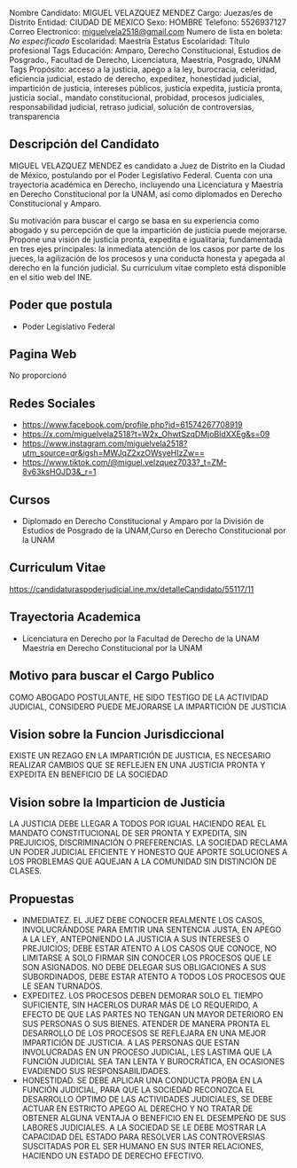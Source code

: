 Nombre Candidato: MIGUEL VELAZQUEZ MENDEZ
Cargo: Juezas/es de Distrito
Entidad: CIUDAD DE MEXICO
Sexo: HOMBRE
Telefono: 5526937127
Correo Electronico: miguelvela2518@gmail.com
Numero de lista en boleta: *No especificado*
Escolaridad: Maestría
Estatus Escolaridad: Título profesional
Tags Educación: Amparo, Derecho Constitucional, Estudios de Posgrado., Facultad de Derecho, Licenciatura, Maestría, Posgrado, UNAM
Tags Propósito: acceso a la justicia, apego a la ley, burocracia, celeridad, eficiencia judicial, estado de derecho, expeditez, honestidad judicial, impartición de justicia, intereses públicos, justicia expedita, justicia pronta, justicia social., mandato constitucional, probidad, procesos judiciales, responsabilidad judicial, retraso judicial, solución de controversias, transparencia


## Descripción del Candidato 

MIGUEL VELAZQUEZ MENDEZ es candidato a Juez de Distrito en la Ciudad de México, postulando por el Poder Legislativo Federal. Cuenta con una trayectoria académica en Derecho, incluyendo una Licenciatura y Maestría en Derecho Constitucional por la UNAM, así como diplomados en Derecho Constitucional y Amparo.

Su motivación para buscar el cargo se basa en su experiencia como abogado y su percepción de que la impartición de justicia puede mejorarse. Propone una visión de justicia pronta, expedita e igualitaria, fundamentada en tres ejes principales: la inmediata atención de los casos por parte de los jueces, la agilización de los procesos y una conducta honesta y apegada al derecho en la función judicial. Su currículum vitae completo está disponible en el sitio web del INE.


## Poder que postula

- Poder Legislativo Federal


## Pagina Web

No proporcionó


## Redes Sociales

- https://www.facebook.com/profile.php?id=61574267708919
- https://x.com/miguelvela2518?t=W2x_OhwtSzqDMjoBldXXEg&s=09
- https://www.instagram.com/miguelvela2518?utm_source=qr&igsh=MWJqZ2xzOWsyeHIzZw==
- https://www.tiktok.com/@miguel.velzquez7033?_t=ZM-8v63ksHOJD3&_r=1


## Cursos

- Diplomado en Derecho Constitucional y Amparo por la División de Estudios de Posgrado de la UNAM,Curso en Derecho Constitucional por la UNAM


## Curriculum Vitae

https://candidaturaspoderjudicial.ine.mx/detalleCandidato/55117/11


## Trayectoria Academica

- Licenciatura en Derecho por la Facultad de Derecho de la UNAM Maestría en Derecho Constitucional por la UNAM


## Motivo para buscar el Cargo Publico

COMO ABOGADO POSTULANTE, HE SIDO TESTIGO DE LA ACTIVIDAD JUDICIAL, CONSIDERO PUEDE MEJORARSE LA IMPARTICIÓN DE JUSTICIA


## Vision sobre la Funcion Jurisdiccional

EXISTE UN REZAGO EN LA IMPARTICIÓN DE JUSTICIA, ES NECESARIO REALIZAR CAMBIOS QUE SE REFLEJEN EN UNA JUSTICIA PRONTA Y EXPEDITA EN BENEFICIO DE LA SOCIEDAD


## Vision sobre la Imparticion de Justicia

LA JUSTICIA DEBE LLEGAR A TODOS POR IGUAL HACIENDO REAL EL MANDATO CONSTITUCIONAL DE SER PRONTA Y EXPEDITA, SIN PREJUICIOS, DISCRIMINACIÓN O PREFERENCIAS. LA SOCIEDAD RECLAMA UN PODER JUDICIAL EFICIENTE Y HONESTO QUE APORTE SOLUCIONES A LOS PROBLEMAS QUE AQUEJAN A LA COMUNIDAD SIN DISTINCIÓN DE CLASES.


## Propuestas

- INMEDIATEZ. EL JUEZ DEBE CONOCER REALMENTE LOS CASOS, INVOLUCRÁNDOSE PARA EMITIR UNA SENTENCIA JUSTA, EN APEGO A LA LEY, ANTEPONIENDO LA JUSTICIA A SUS INTERESES O PREJUICIOS; DEBE ESTAR ATENTO A LOS CASOS QUE CONOCE, NO LIMITARSE A SOLO FIRMAR SIN CONOCER LOS PROCESOS QUE LE SON ASIGNADOS. NO DEBE DELEGAR SUS OBLIGACIONES A SUS SUBORDINADOS, DEBE ESTAR ATENTO A TODOS LOS PROCESOS QUE LE SEAN TURNADOS.
- EXPEDITEZ. LOS PROCESOS DEBEN DEMORAR SOLO EL TIEMPO SUFICIENTE, SIN HACERLOS DURAR MÁS DE LO REQUERIDO, A EFECTO DE QUE LAS PARTES NO TENGAN UN MAYOR DETERIORO EN SUS PERSONAS O SUS BIENES. ATENDER DE MANERA PRONTA EL DESARROLLO DE LOS PROCESOS SE REFLEJARA EN UNA MEJOR IMPARTICIÓN DE JUSTICIA. A LAS PERSONAS QUE ESTAN INVOLUCRADAS EN UN PROCESO JUDICIAL, LES LASTIMA QUE LA FUNCIÓN JUDICIAL SEA TAN LENTA Y BUROCRÁTICA, EN OCASIONES EVADIENDO SUS RESPONSABILIDADES.
- HONESTIDAD. SE DEBE APLICAR UNA CONDUCTA PROBA EN LA FUNCIÓN JUDICIAL, PARA QUE LA SOCIEDAD RECONOZCA EL DESARROLLO ÓPTIMO DE LAS ACTIVIDADES JUDICIALES, SE DEBE ACTUAR EN ESTRICTO APEGO AL DERECHO Y NO TRATAR DE OBTENER ALGUNA VENTAJA O BENEFICIO EN EL DESEMPEÑO DE SUS LABORES JUDICIALES. A LA SOCIEDAD SE LE DEBE MOSTRAR LA CAPACIDAD DEL ESTADO PARA RESOLVER LAS CONTROVERSIAS SUSCITADAS POR EL SER HUMANO EN SUS INTER RELACIONES, HACIENDO UN ESTADO DE DERECHO EFECTIVO.

